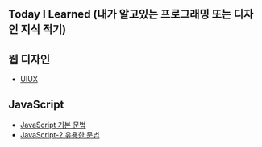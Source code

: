 [uiuxlink]: ./UIUX/UIUX.md
[javascriptlink]: ./JavaScript/javascript.md
[javascriptlink2]: ./Javascript/javascript2.md

## Today I Learned (내가 알고있는 프로그래밍 또는 디자인 지식 적기)

## 웹 디자인

- [UIUX][uiuxlink]

## JavaScript

- [JavaScript 기본 문법][javascriptlink]
- [JavaScript-2 유용한 문법][javascriptlink2]

